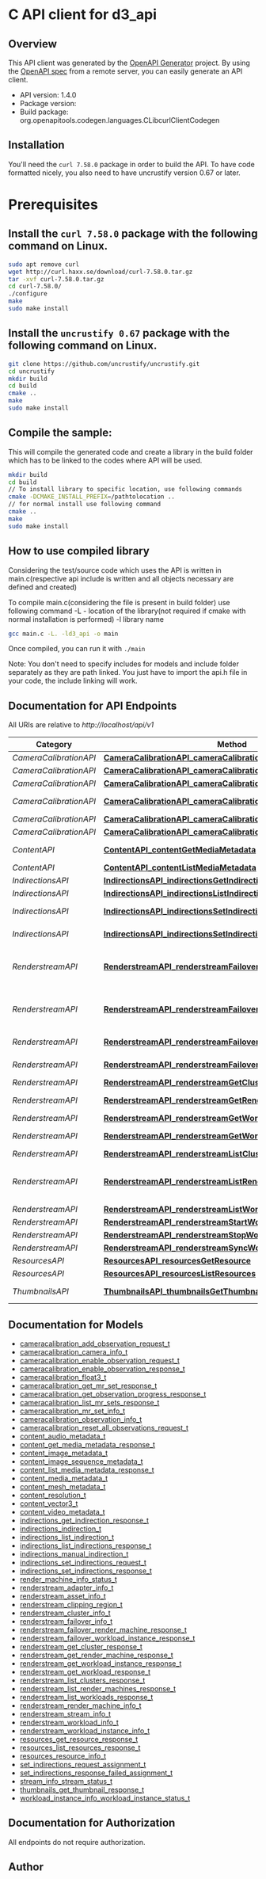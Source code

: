 # C API client for d3_api

## Overview
This API client was generated by the [OpenAPI Generator](https://openapi-generator.tech) project. By using the [OpenAPI spec](https://openapis.org) from a remote server, you can easily generate an API client.

- API version: 1.4.0
- Package version: 
- Build package: org.openapitools.codegen.languages.CLibcurlClientCodegen

## Installation
You'll need the `curl 7.58.0` package in order to build the API. To have code formatted nicely, you also need to have uncrustify version 0.67 or later.

# Prerequisites

## Install the `curl 7.58.0` package with the following command on Linux.
```bash
sudo apt remove curl
wget http://curl.haxx.se/download/curl-7.58.0.tar.gz
tar -xvf curl-7.58.0.tar.gz
cd curl-7.58.0/
./configure
make
sudo make install
```
## Install the `uncrustify 0.67` package with the following command on Linux.
```bash
git clone https://github.com/uncrustify/uncrustify.git
cd uncrustify
mkdir build
cd build
cmake ..
make
sudo make install
```

## Compile the sample:
This will compile the generated code and create a library in the build folder which has to be linked to the codes where API will be used.
```bash
mkdir build
cd build
// To install library to specific location, use following commands
cmake -DCMAKE_INSTALL_PREFIX=/pathtolocation ..
// for normal install use following command
cmake ..
make
sudo make install
```
## How to use compiled library
Considering the test/source code which uses the API is written in main.c(respective api include is written and all objects necessary are defined and created)

To compile main.c(considering the file is present in build folder) use following command
-L - location of the library(not required if cmake with normal installation is performed)
-l library name
```bash
gcc main.c -L. -ld3_api -o main
```
Once compiled, you can run it with ``` ./main ```

Note: You don't need to specify includes for models and include folder separately as they are path linked. You just have to import the api.h file in your code, the include linking will work.

## Documentation for API Endpoints

All URIs are relative to *http://localhost/api/v1*

Category | Method | HTTP request | Description
------------ | ------------- | ------------- | -------------
*CameraCalibrationAPI* | [**CameraCalibrationAPI_cameraCalibrationAddObservation**](docs/CameraCalibrationAPI.md#CameraCalibrationAPI_cameraCalibrationAddObservation) | **POST** /cameracalibration/addobservation | Add Observation
*CameraCalibrationAPI* | [**CameraCalibrationAPI_cameraCalibrationEnableObservation**](docs/CameraCalibrationAPI.md#CameraCalibrationAPI_cameraCalibrationEnableObservation) | **POST** /cameracalibration/enableobservation | Enable Observation
*CameraCalibrationAPI* | [**CameraCalibrationAPI_cameraCalibrationGetMRSet**](docs/CameraCalibrationAPI.md#CameraCalibrationAPI_cameraCalibrationGetMRSet) | **GET** /cameracalibration/mrsets/{mrsetuid} | Get single MR set
*CameraCalibrationAPI* | [**CameraCalibrationAPI_cameraCalibrationGetObservationProgress**](docs/CameraCalibrationAPI.md#CameraCalibrationAPI_cameraCalibrationGetObservationProgress) | **GET** /cameracalibration/observationprogress | Get Observation progress state
*CameraCalibrationAPI* | [**CameraCalibrationAPI_cameraCalibrationListMRSets**](docs/CameraCalibrationAPI.md#CameraCalibrationAPI_cameraCalibrationListMRSets) | **GET** /cameracalibration/mrsets | List MR sets
*CameraCalibrationAPI* | [**CameraCalibrationAPI_cameraCalibrationResetAllObservations**](docs/CameraCalibrationAPI.md#CameraCalibrationAPI_cameraCalibrationResetAllObservations) | **POST** /cameracalibration/resetallobservations | Reset Observations
*ContentAPI* | [**ContentAPI_contentGetMediaMetadata**](docs/ContentAPI.md#ContentAPI_contentGetMediaMetadata) | **GET** /content/mediametadata/{uid} | Get single media meta data
*ContentAPI* | [**ContentAPI_contentListMediaMetadata**](docs/ContentAPI.md#ContentAPI_contentListMediaMetadata) | **GET** /content/mediametadata | List media meta data
*IndirectionsAPI* | [**IndirectionsAPI_indirectionsGetIndirection**](docs/IndirectionsAPI.md#IndirectionsAPI_indirectionsGetIndirection) | **GET** /indirections/{uid} | Get single indirection
*IndirectionsAPI* | [**IndirectionsAPI_indirectionsListIndirections**](docs/IndirectionsAPI.md#IndirectionsAPI_indirectionsListIndirections) | **GET** /indirections | List all indirections
*IndirectionsAPI* | [**IndirectionsAPI_indirectionsSetIndirections**](docs/IndirectionsAPI.md#IndirectionsAPI_indirectionsSetIndirections) | **POST** /indirections/set | Update one or more indirections
*IndirectionsAPI* | [**IndirectionsAPI_indirectionsSetIndirections2**](docs/IndirectionsAPI.md#IndirectionsAPI_indirectionsSetIndirections2) | **PUT** /indirections | Update one or more indirections
*RenderstreamAPI* | [**RenderstreamAPI_renderstreamFailoverRenderMachine**](docs/RenderstreamAPI.md#RenderstreamAPI_renderstreamFailoverRenderMachine) | **POST** /renderstream/failovermachine/{name} | Fail over a single RenderstreamMachine, and all its workload instances
*RenderstreamAPI* | [**RenderstreamAPI_renderstreamFailoverRenderMachine2**](docs/RenderstreamAPI.md#RenderstreamAPI_renderstreamFailoverRenderMachine2) | **PUT** /renderstream/failovermachine/{name} | Fail over a single RenderstreamMachine, and all its workload instances
*RenderstreamAPI* | [**RenderstreamAPI_renderstreamFailoverWorkloadInstance**](docs/RenderstreamAPI.md#RenderstreamAPI_renderstreamFailoverWorkloadInstance) | **POST** /renderstream/failoverinstance/{workloadid}/{instanceindex} | Fail over a single workload instance
*RenderstreamAPI* | [**RenderstreamAPI_renderstreamFailoverWorkloadInstance2**](docs/RenderstreamAPI.md#RenderstreamAPI_renderstreamFailoverWorkloadInstance2) | **PUT** /renderstream/failoverinstance/{workloadid}/{instanceindex} | Fail over a single workload instance
*RenderstreamAPI* | [**RenderstreamAPI_renderstreamGetCluster**](docs/RenderstreamAPI.md#RenderstreamAPI_renderstreamGetCluster) | **GET** /renderstream/clusters/{name} | Get single ClusterPool
*RenderstreamAPI* | [**RenderstreamAPI_renderstreamGetRenderMachine**](docs/RenderstreamAPI.md#RenderstreamAPI_renderstreamGetRenderMachine) | **GET** /renderstream/machines/{name} | Get single RenderstreamMachine
*RenderstreamAPI* | [**RenderstreamAPI_renderstreamGetWorkload**](docs/RenderstreamAPI.md#RenderstreamAPI_renderstreamGetWorkload) | **GET** /renderstream/workloads/{id} | Get single Workload
*RenderstreamAPI* | [**RenderstreamAPI_renderstreamGetWorkloadInstance**](docs/RenderstreamAPI.md#RenderstreamAPI_renderstreamGetWorkloadInstance) | **GET** /renderstream/workloadinstances/{workloadid}/{instanceindex} | Get single Workload Instance
*RenderstreamAPI* | [**RenderstreamAPI_renderstreamListClusters**](docs/RenderstreamAPI.md#RenderstreamAPI_renderstreamListClusters) | **GET** /renderstream/clusters | List all ClusterPools
*RenderstreamAPI* | [**RenderstreamAPI_renderstreamListRenderMachines**](docs/RenderstreamAPI.md#RenderstreamAPI_renderstreamListRenderMachines) | **GET** /renderstream/machines | List all RS machines (both current render machines and understudies)
*RenderstreamAPI* | [**RenderstreamAPI_renderstreamListWorkloads**](docs/RenderstreamAPI.md#RenderstreamAPI_renderstreamListWorkloads) | **GET** /renderstream/workloads | List all RS Workloads
*RenderstreamAPI* | [**RenderstreamAPI_renderstreamStartWorkload**](docs/RenderstreamAPI.md#RenderstreamAPI_renderstreamStartWorkload) | **POST** /renderstream/workloads/{id}/start | Start a workload
*RenderstreamAPI* | [**RenderstreamAPI_renderstreamStopWorkload**](docs/RenderstreamAPI.md#RenderstreamAPI_renderstreamStopWorkload) | **POST** /renderstream/workloads/{id}/stop | Stop a workload
*RenderstreamAPI* | [**RenderstreamAPI_renderstreamSyncWorkload**](docs/RenderstreamAPI.md#RenderstreamAPI_renderstreamSyncWorkload) | **POST** /renderstream/workloads/{id}/sync | Sync a workload
*ResourcesAPI* | [**ResourcesAPI_resourcesGetResource**](docs/ResourcesAPI.md#ResourcesAPI_resourcesGetResource) | **GET** /resources/{uid} | Get single resource
*ResourcesAPI* | [**ResourcesAPI_resourcesListResources**](docs/ResourcesAPI.md#ResourcesAPI_resourcesListResources) | **GET** /resources | List resources by type
*ThumbnailsAPI* | [**ThumbnailsAPI_thumbnailsGetThumbnail**](docs/ThumbnailsAPI.md#ThumbnailsAPI_thumbnailsGetThumbnail) | **GET** /thumbnail/{uid} | Get thumbnail for a resource


## Documentation for Models

 - [cameracalibration_add_observation_request_t](docs/cameracalibration_add_observation_request.md)
 - [cameracalibration_camera_info_t](docs/cameracalibration_camera_info.md)
 - [cameracalibration_enable_observation_request_t](docs/cameracalibration_enable_observation_request.md)
 - [cameracalibration_enable_observation_response_t](docs/cameracalibration_enable_observation_response.md)
 - [cameracalibration_float3_t](docs/cameracalibration_float3.md)
 - [cameracalibration_get_mr_set_response_t](docs/cameracalibration_get_mr_set_response.md)
 - [cameracalibration_get_observation_progress_response_t](docs/cameracalibration_get_observation_progress_response.md)
 - [cameracalibration_list_mr_sets_response_t](docs/cameracalibration_list_mr_sets_response.md)
 - [cameracalibration_mr_set_info_t](docs/cameracalibration_mr_set_info.md)
 - [cameracalibration_observation_info_t](docs/cameracalibration_observation_info.md)
 - [cameracalibration_reset_all_observations_request_t](docs/cameracalibration_reset_all_observations_request.md)
 - [content_audio_metadata_t](docs/content_audio_metadata.md)
 - [content_get_media_metadata_response_t](docs/content_get_media_metadata_response.md)
 - [content_image_metadata_t](docs/content_image_metadata.md)
 - [content_image_sequence_metadata_t](docs/content_image_sequence_metadata.md)
 - [content_list_media_metadata_response_t](docs/content_list_media_metadata_response.md)
 - [content_media_metadata_t](docs/content_media_metadata.md)
 - [content_mesh_metadata_t](docs/content_mesh_metadata.md)
 - [content_resolution_t](docs/content_resolution.md)
 - [content_vector3_t](docs/content_vector3.md)
 - [content_video_metadata_t](docs/content_video_metadata.md)
 - [indirections_get_indirection_response_t](docs/indirections_get_indirection_response.md)
 - [indirections_indirection_t](docs/indirections_indirection.md)
 - [indirections_list_indirection_t](docs/indirections_list_indirection.md)
 - [indirections_list_indirections_response_t](docs/indirections_list_indirections_response.md)
 - [indirections_manual_indirection_t](docs/indirections_manual_indirection.md)
 - [indirections_set_indirections_request_t](docs/indirections_set_indirections_request.md)
 - [indirections_set_indirections_response_t](docs/indirections_set_indirections_response.md)
 - [render_machine_info_status_t](docs/render_machine_info_status.md)
 - [renderstream_adapter_info_t](docs/renderstream_adapter_info.md)
 - [renderstream_asset_info_t](docs/renderstream_asset_info.md)
 - [renderstream_clipping_region_t](docs/renderstream_clipping_region.md)
 - [renderstream_cluster_info_t](docs/renderstream_cluster_info.md)
 - [renderstream_failover_info_t](docs/renderstream_failover_info.md)
 - [renderstream_failover_render_machine_response_t](docs/renderstream_failover_render_machine_response.md)
 - [renderstream_failover_workload_instance_response_t](docs/renderstream_failover_workload_instance_response.md)
 - [renderstream_get_cluster_response_t](docs/renderstream_get_cluster_response.md)
 - [renderstream_get_render_machine_response_t](docs/renderstream_get_render_machine_response.md)
 - [renderstream_get_workload_instance_response_t](docs/renderstream_get_workload_instance_response.md)
 - [renderstream_get_workload_response_t](docs/renderstream_get_workload_response.md)
 - [renderstream_list_clusters_response_t](docs/renderstream_list_clusters_response.md)
 - [renderstream_list_render_machines_response_t](docs/renderstream_list_render_machines_response.md)
 - [renderstream_list_workloads_response_t](docs/renderstream_list_workloads_response.md)
 - [renderstream_render_machine_info_t](docs/renderstream_render_machine_info.md)
 - [renderstream_stream_info_t](docs/renderstream_stream_info.md)
 - [renderstream_workload_info_t](docs/renderstream_workload_info.md)
 - [renderstream_workload_instance_info_t](docs/renderstream_workload_instance_info.md)
 - [resources_get_resource_response_t](docs/resources_get_resource_response.md)
 - [resources_list_resources_response_t](docs/resources_list_resources_response.md)
 - [resources_resource_info_t](docs/resources_resource_info.md)
 - [set_indirections_request_assignment_t](docs/set_indirections_request_assignment.md)
 - [set_indirections_response_failed_assignment_t](docs/set_indirections_response_failed_assignment.md)
 - [stream_info_stream_status_t](docs/stream_info_stream_status.md)
 - [thumbnails_get_thumbnail_response_t](docs/thumbnails_get_thumbnail_response.md)
 - [workload_instance_info_workload_instance_status_t](docs/workload_instance_info_workload_instance_status.md)


## Documentation for Authorization

All endpoints do not require authorization.

## Author



